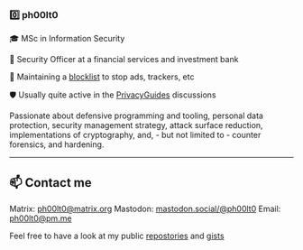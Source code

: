### 0️⃣ ph00lt0

🎓 MSc in Information Security

💼 Security Officer at a financial services and investment bank

🛑 Maintaining a [blocklist](https://ph00lt0.github.io/blocklist ) to stop ads, trackers, etc

🛡 Usually quite active in the [PrivacyGuides](https://discuss.privacyguides.org/invites/qzmzbykC8f)  discussions


Passionate about defensive programming and tooling, personal data protection, security management strategy, attack surface reduction, implementations of cryptography, and, - but not limited to - counter forensics, and hardening.

---
## 📫 Contact me
Matrix: [ph00lt0@matrix.org](https://matrix.to/#/ph00lt0@matrix.org) 
Mastodon: [mastodon.social/@ph00lt0](https://mastodon.social/@ph00lt0)
Email: [ph00lt0@pm.me](ph00lt0@pm.me)


Feel free to have a look at my public [repostories](https://github.com/ph00lt0?tab=repositories) and [gists](https://gist.github.com/ph00lt0)

